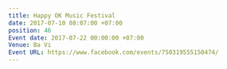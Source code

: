 ```yaml
---
title: Happy OK Music Festival
date: 2017-07-10 08:07:00 +07:00
position: 46
Event date: 2017-07-22 00:00:00 +07:00
Venue: Ba Vi
Event URL: https://www.facebook.com/events/750319555150474/
---
```


